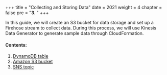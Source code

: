 +++
title = "Collecting and Storing Data"
date = 2021
weight = 4
chapter = false
pre = "<b>3. </b>"
+++

In this guide, we will create an S3 bucket for data storage and set up a Firehose stream to collect data. During this process, we will use
Kinesis Data Generator to generate sample data through CloudFormation.

#### Contents:

1. [DynamoDB table](3.1-DynamoDB/)
2. [Amazon S3 bucket](3.2-object-in-bucket/)
3. [SNS topic](3.3-SNS-topic/)

